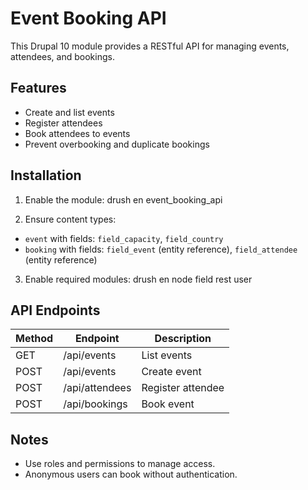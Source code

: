 # Event Booking API

This Drupal 10 module provides a RESTful API for managing events, attendees, and bookings.

## Features

- Create and list events
- Register attendees
- Book attendees to events
- Prevent overbooking and duplicate bookings

## Installation

1. Enable the module:
drush en event_booking_api


2. Ensure content types:
- `event` with fields: `field_capacity`, `field_country`
- `booking` with fields: `field_event` (entity reference), `field_attendee` (entity reference)

3. Enable required modules:
drush en node field rest user

## API Endpoints

| Method | Endpoint        | Description       |
|--------|-----------------|-------------------|
| GET    | /api/events     | List events       |
| POST   | /api/events     | Create event      |
| POST   | /api/attendees  | Register attendee |
| POST   | /api/bookings   | Book event        |

## Notes

- Use roles and permissions to manage access.
- Anonymous users can book without authentication.
